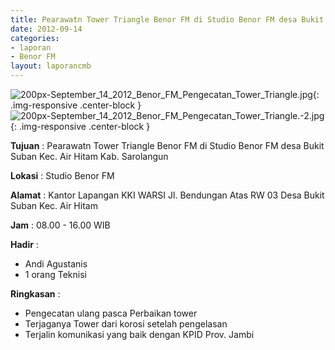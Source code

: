 ```yaml
---
title: Pearawatn Tower Triangle Benor FM di Studio Benor FM desa Bukit Suban Kec. Air Hitam Kab. Sarolangun
date: 2012-09-14
categories:
- laporan
- Benor FM
layout: laporancmb
---
```

	
![200px-September_14_2012_Benor_FM_Pengecatan_Tower_Triangle.jpg](/uploads/2200px-September_14_2012_Benor_FM_Pengecatan_Tower_Triangle.jpg){: .img-responsive .center-block }	
![200px-September_14_2012_Benor_FM_Pengecatan_Tower_Triangle.-2.jpg](/uploads/2200px-September_14_2012_Benor_FM_Pengecatan_Tower_Triangle.-2.jpg){: .img-responsive .center-block }		

**Tujuan** :	Pearawatn Tower Triangle Benor FM di Studio Benor FM desa Bukit Suban Kec. Air Hitam Kab. Sarolangun
	
**Lokasi** :	Studio Benor FM
	
**Alamat** : 	Kantor Lapangan KKI WARSI Jl. Bendungan Atas RW 03 Desa Bukit Suban Kec. Air Hitam

**Jam** :	08.00 - 16.00 WIB
	
**Hadir** :	
*	Andi Agustanis
*	1 orang Teknisi

**Ringkasan** :	
*	Pengecatan ulang pasca Perbaikan tower
*	Terjaganya Tower dari korosi setelah pengelasan
*	Terjalin komunikasi yang baik dengan KPID Prov. Jambi
